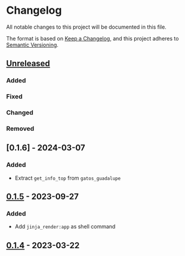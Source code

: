 # Changelog

All notable changes to this project will be documented in this file.

The format is based on [Keep a Changelog](https://keepachangelog.com/en/1.0.0/),
and this project adheres to [Semantic Versioning](https://semver.org/spec/v2.0.0.html).

## [Unreleased]

### Added

### Fixed

### Changed

### Removed

## [0.1.6] - 2024-03-07

### Added

- Extract `get_info_top` from `gatos_guadalupe`

## [0.1.5] - 2023-09-27

### Added

- Add `jinja_render:app` as shell command

## [0.1.4] - 2023-03-22


[unreleased]: https://github.com/IslasGECI/jinja_render/compare/v0.1.5...HEAD
[0.1.5]: https://github.com/IslasGECI/jinja_render/compare/v0.1.4...v0.1.5
[0.1.4]: https://github.com/IslasGECI/jinja_render/compare/v0.1.4

